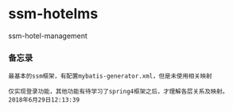 # ssm-hotelms
ssm-hotel-management

### 备忘录
    最基本的ssm框架，有配置mybatis-generator.xml，但是未使用相关映射
    
    仅实现登录功能，其他功能有待学习了spring4框架之后，才理解各层关系及映射。
    2018年6月29日12:13:39
